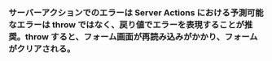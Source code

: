 ### サーバーアクションでのエラーは Server Actions における予測可能なエラーは throw ではなく、戻り値でエラーを表現することが推奨。throw すると、フォーム画面が再読み込みがかかり、フォームがクリアされる。
